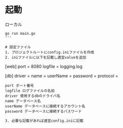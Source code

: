 # 起動
ローカル
```
go run main.go
'''

# 設定ファイル
1. プロジェクトルートにconfig.iniファイルを作成
2. iniファイルに以下を記載し適宜valueを追加
```
[web]
port = 8080
logfile = logging.log

[db]
driver = 
name = 
userName = 
password = 
protocol = 
```
port ポート番号
logfile ログファイルの名前
driver 使用するdbのドライバ名
name データベース名
userName データベースに接続するアカウント名
password データベースに接続するパスワード

3. 必要な記載があれば適宜config.iniに記載